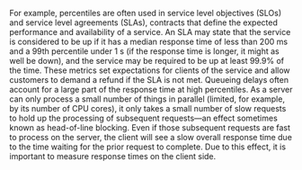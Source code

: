 
For example, percentiles are often used in service level objectives (SLOs) and service level
agreements (SLAs), contracts that define the expected performance and availability of a service.
An SLA may state that the service is considered to be up if it has a median response time of less than
200 ms and a 99th percentile under 1 s (if the response time is longer, it might as well
be down), and the service may be required to be up at least 99.9% of the time. These metrics set
expectations for clients of the service and allow customers to demand a refund if the SLA is not
met. 
Queueing delays often account for a large part of the response time at high percentiles. As a server can
only process a small number of things in parallel (limited, for example, by its number of CPU cores),
it only takes a small number of slow requests to hold up the processing of subsequent requests—an
effect sometimes known as head-of-line blocking. Even if those subsequent requests are fast to
process on the server, the client will see a slow overall response time due to the time waiting for
the prior request to complete. Due to this effect, it is important to measure response times on the
client side.